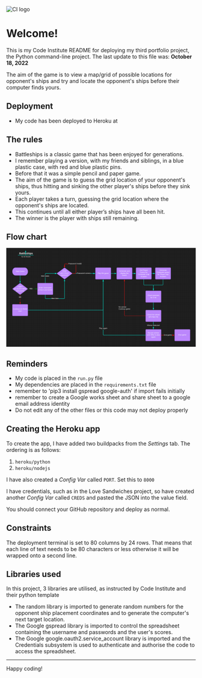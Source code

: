 ![CI logo](https://codeinstitute.s3.amazonaws.com/fullstack/ci_logo_small.png)

# Welcome!

This is my Code Institute README for deploying my third portfolio project, the Python command-line project. 
The last update to this file was: **October 18, 2022**

The aim of the game is to view a map/grid of possible locations for opponent's ships and try and locate the opponent's ships before their computer finds yours.

## Deployment
* My code has been deployed to Heroku at 

## The rules
- Battleships is a classic game that has been enjoyed for generations.
- I remember playing a version, with my friends and siblings, in a blue plastic case, with red and blue plastic pins.
- Before that it was a simple pencil and paper game. 
- The aim of the game is to guess the grid location of your opponent's ships, thus hitting and sinking the other player's ships before they sink yours. 
- Each player takes a turn, guessing the grid location where the opponent's ships are located. 
- This continues until all either player’s ships have all been hit. 
- The winner is the player with ships still remaining. 

## Flow chart

![Flow chart](docs/images/work-flow.PNG)


## Reminders

* My code is placed in the `run.py` file
* My dependencies are placed in the `requirements.txt` file
* remember to 'pip3 install gspread google-auth' if import fails initially
* remember to create a Google works sheet and share sheet to a google email address identity
* Do not edit any of the other files or this code may not deploy properly

## Creating the Heroku app

To create the app, I have added two buildpacks from the _Settings_ tab. The ordering is as follows:

1. `heroku/python`
2. `heroku/nodejs`

I have also created a _Config Var_ called `PORT`. Set this to `8000`

I have credentials, such as in the Love Sandwiches project, so have created another _Config Var_ called `CREDS` and pasted the JSON into the value field.

You should connect your GitHub repository and deploy as normal.

## Constraints

The deployment terminal is set to 80 columns by 24 rows. 
That means that each line of text needs to be 80 characters or less otherwise it will be wrapped onto a second line.

## Libraries used

In this project, 3 libraries are utilised, as instructed by Code Institute and their python template

- The random library is imported to generate random numbers for the opponent ship placement coordinates and to generate the computer's next target location.
- The Google gspread library is imported to control the spreadsheet containing the username and passwords and the user's scores.
- The Google google.oauth2.service_account library is imported and the Credentials subsystem is used to authenticate and authorise the code to access the spreadsheet. 


-----
Happy coding!